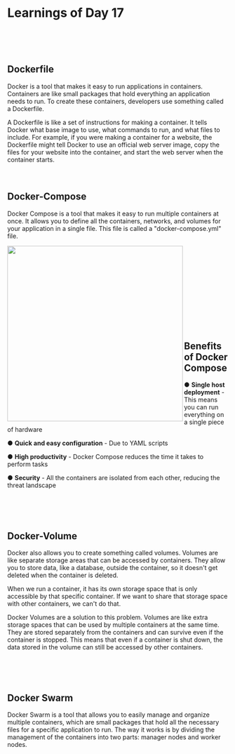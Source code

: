 # Learnings of Day 17 


<br><br><br>

## Dockerfile

Docker is a tool that makes it easy to run applications in containers. Containers are like small 
packages that hold everything an application needs to run. To create these containers, developers 
use something called a Dockerfile.

A Dockerfile is like a set of instructions for making a container. It tells Docker what base image to use, 
what commands to run, and what files to include. For example, if you were making a container for a website, the 
Dockerfile might tell Docker to use an official web server image, copy the files for your website into the container, 
and start the web server when the container starts.
<br><br><br>


## Docker-Compose

Docker Compose is a tool that makes it easy to run multiple containers at once. It allows you to define all the containers, 
networks, and volumes for your application in a single file. This file is called a "docker-compose.yml" file.

<img src="https://ostechnix.com/wp-content/uploads/2019/11/docker-compose-diagram.png" align=left width=400  > <br><br><br><br><br><br><br><br><br><br><br>

## Benefits of Docker Compose

● **Single host deployment** - This means you can run everything on a single piece of hardware

● **Quick and easy configuration** - Due to YAML scripts

● **High productivity** - Docker Compose reduces the time it takes to perform tasks

● **Security** - All the containers are isolated from each other, reducing the threat landscape

<br><br><br>

## Docker-Volume

Docker also allows you to create something called volumes. Volumes are like separate storage areas that can 
be accessed by containers. They allow you to store data, like a database, outside the container, so it doesn't 
get deleted when the container is deleted.

When we run a container, it has its own storage space that is only accessible by that specific container. If 
we want to share that storage space with other containers, we can't do that.



Docker Volumes are a solution to this problem. Volumes are like extra storage spaces that can be used by multiple 
containers at the same time. They are stored separately from the containers and can survive even if the container 
is stopped. This means that even if a container is shut down, the data stored in the volume can still be accessed 
by other containers.


<br><br><br>

## Docker Swarm

Docker Swarm is a tool that allows you to easily manage and organize multiple containers, which are small packages 
that hold all the necessary files for a specific application to run. The way it works is by dividing the management 
of the containers into two parts: manager nodes and worker nodes.




















